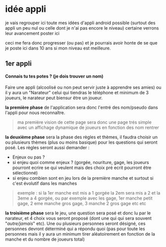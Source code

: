 # idée appli

je vais regrouper ici toute mes idées d'appli android possible (surtout des appli un peu nul ou celle dont je n'ai pas encore le niveau) certaine verrons leur avancement poster ici

ceci me fera donc progresser (ou pas) et je pourrais avoir honte de se que je poste ici dans 10 ans si mon niveau est meilleure.

## 1er appli

#### Connais tu tes potes ? (je dois trouver un nom)

  Faire une appli (alcoolisé ou non peut servir juste à apprendre ses amies) ou il y aura un "Narateur" celui qui tiendras le téléphone et minimum de 3 joueurs, le narateur peut biensur être un joueur. 

__la première phase__ de l'application sera donc l'entré des nom/pseudo dans l'appli pour nous reconnaître.
> ma première vision de cette page sera donc une page trés simple avec un affichage dynamique de joueurs en fonction des nom rentrer

__la deuxième phase__ sera la phase des règles et thèmes, il faudra choisir un ou plusieurs thèmes (plus ou moins basique) pour les questions qui seront posé. Les règles seront aussi demander :
* Enjeux ou pas ? 
* si enjeu quoi comme enjeux ? (gorgée, nouriture, gage, les joueurs pourront ecrire se qui veulent mais des choix pré ecrit pourront être sélectionné)
* si enjeu combien sont en jeu lors de la première manche et surtout si c'est évolutif dans les manches
> exemple : si la 1er manche est mis a 1 gorgée la 2em sera mis a 2 et la 3eme a 4 gorgée, ou par exemple avec les gage, 1er manche petit gage, 2 eme manche gros gage, 3 manche 2 gros gage etc etc

__la troisième phase__ sera le jeu, une question sera posé et donc lu par le narateur, et 4 choix vous seront proposé (dont une qui qui sera souvent "_autre/jamais_" etc). Une ou plusieurs personnes seront désigné, ces personnes devront déterminé qui a répondu quoi (pas pour toute les personnes mais il y aura un minimum tirer aléatoirement en fonction de la manche et du nombre de joueurs total)
